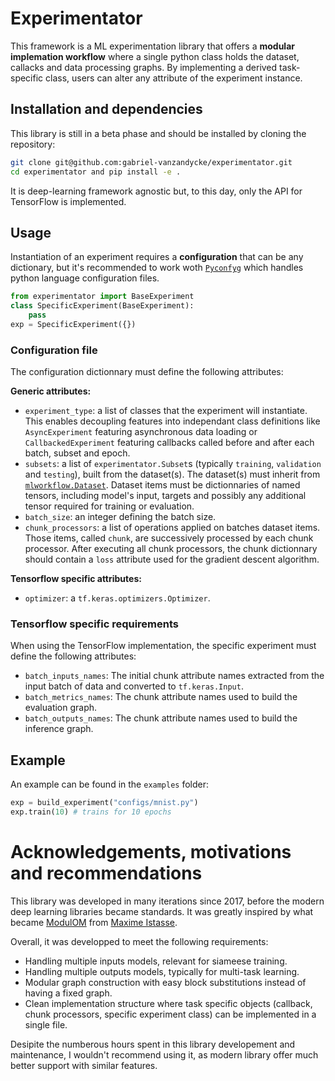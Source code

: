 # Experimentator

This framework is a ML experimentation library that offers a **modular implemation workflow** where a single python class holds the dataset, callacks and data processing graphs. By implementing a derived task-specific class, users can alter any attribute of the experiment instance.

## Installation and dependencies

This library is still in a beta phase and should be installed by cloning the repository:
```bash
git clone git@github.com:gabriel-vanzandycke/experimentator.git
cd experimentator and pip install -e .
```

It is deep-learning framework agnostic but, to this day, only the API for TensorFlow is implemented.

## Usage

Instantiation of an experiment requires a **configuration** that can be any dictionary, but it's recommended to work woth [`Pyconfyg`](https://github.com/gabriel-vanzandycke/pyconfyg) which handles python language configuration files. 

```python
from experimentator import BaseExperiment
class SpecificExperiment(BaseExperiment):
    pass
exp = SpecificExperiment({})
```

### Configuration file

The configuration dictionnary must define the following attributes:

**Generic attributes:**
- `experiment_type`: a list of classes that the experiment will instantiate. This enables decoupling features into independant class definitions like `AsyncExperiment` featuring asynchronous data loading or `CallbackedExperiment` featuring callbacks called before and after each batch, subset and epoch.
- `subsets`: a list of `experimentator.Subset`s (typically `training`, `validation` and `testing`), built from the dataset(s). The dataset(s) must inherit from [`mlworkflow.Dataset`](https://github.com/ispgroupucl/mlworkflow). Dataset items must be dictionnaries of named tensors, including model's input, targets and possibly any additional tensor required for training or evaluation.
- `batch_size`: an integer defining the batch size.
- `chunk_processors`: a list of operations applied on batches dataset items. Those items, called `chunk`, are successively processed by each chunk processor. After executing all chunk processors, the chunk dictionnary should contain a `loss` attribute used for the gradient descent algorithm.

**Tensorflow specific attributes:**
- `optimizer`: a `tf.keras.optimizers.Optimizer`.

### Tensorflow specific requirements
When using the TensorFlow implementation, the specific experiment must define the following attributes:
- `batch_inputs_names`: The initial chunk attribute names extracted from the input batch of data and converted to `tf.keras.Input`.
- `batch_metrics_names`: The chunk attribute names used to build the evaluation graph.
- `batch_outputs_names`: The chunk attribute names used to build the inference graph.

## Example

An example can be found in the `examples` folder:
```python
exp = build_experiment("configs/mnist.py")
exp.train(10) # trains for 10 epochs
```


# Acknowledgements, motivations and recommendations
This library was developed in many iterations since 2017, before the modern deep learning libraries became standards. It was greatly inspired by what became [ModulOM](https://openreview.net/forum?id=264iXDLnD59) from [Maxime Istasse](https://github.com/mistasse).

Overall, it was developped to meet the following requirements:
- Handling multiple inputs models, relevant for siameese training.
- Handling multiple outputs models, typically for multi-task learning.
- Modular graph construction with easy block substitutions instead of having a fixed graph.
- Clean implementation structure where task specific objects (callback, chunk processors, specific experiment class) can be implemented in a single file.

Desipite the numberous hours spent in this library developement and maintenance, I wouldn't recommend using it, as modern library offer much better support with similar features.
